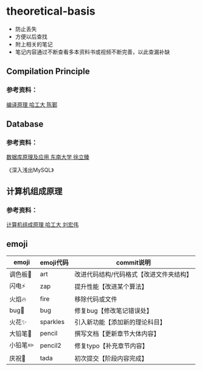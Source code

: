 # theoretical-basis

- 防止丢失
- 方便以后查找
- 附上相关的笔记
- 笔记内容通过不断查看多本资料书或视频不断完善，以此查漏补缺

## Compilation Principle 

### 参考资料：

[编译原理 哈工大 陈鄞](<https://www.bilibili.com/video/av17649289/?p=1>)

## Database

### 参考资料：

[数据库原理及应用  东南大学 徐立臻 ](<https://www.bilibili.com/video/av14710005/?p=1>)

《深入浅出MySQL》

## 计算机组成原理

### 参考资料：

[计算机组成原理 哈工大 刘宏伟](<https://www.bilibili.com/video/av15123338>)

## emoji

| emoji           | emoji代码 | commit说明                              |
| --------------- | --------- | --------------------------------------- |
| 调色板:art:     | ​art​       | 改进代码结构/代码格式【改进文件夹结构】 |
| 闪电:zap:       | zap       | 提升性能【改进某个算法】                |
| 火焰:fire:      | fire      | 移除代码或文件                          |
| bug:bug:        | bug       | 修复bug【修改笔记错误处】               |
| 火花:sparkles:  | sparkles  | 引入新功能【添加新的理论科目】          |
| 大铅笔:pencil:  | pencil    | 撰写文档【更新章节大体内容】            |
| 小铅​笔:pencil2: | pencil2   | 修复typo【补充章节内容】                |
| 庆祝:tada:      | tada      | 初次提交【阶段内容完成】                |

